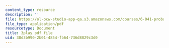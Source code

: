 ```yaml
---
content_type: resource
description: ''
file: https://ol-ocw-studio-app-qa.s3.amazonaws.com/courses/6-041-probabilistic-systems-analysis-and-applied-probability-fall-2010/38d3b9902b014854fb64736d8829c3d0_mHfn_7ym6to.pdf
file_type: application/pdf
resourcetype: Document
title: 3play pdf file
uid: 38d3b990-2b01-4854-fb64-736d8829c3d0
---
```

